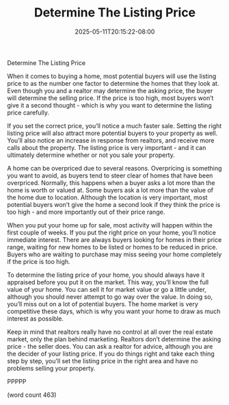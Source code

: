 ﻿---
title: "Determine The Listing Price"
date: 2025-05-11T20:15:22-08:00
description: "Real Estate Tips for Web Success"
featured_image: "/images/Real Estate.jpg"
tags: ["Real Estate"]
---

Determine The Listing Price

When it comes to buying a home, most potential buyers will use the listing price to as the number one factor to determine the homes that they look at.  Even though you and a realtor may determine the asking price, the buyer will determine the selling price.  If the price is too high, most buyers won’t give it a second thought - which is why you want to determine the listing price carefully.

If you set the correct price, you’ll notice a much faster sale.  Setting the right listing price will also attract more potential buyers to your property as well.  You’ll also notice an increase in response from realtors, and receive more calls about the property.  The listing price is very important - and it can ultimately determine whether or not you sale your property.

A home can be overpriced due to several reasons.  Overpricing is something you want to avoid, as buyers tend to steer clear of homes that have been overpriced.  Normally, this happens when a buyer asks a lot more than the home is worth or valued at.  Some buyers ask a lot more than the value of the home due to location.  Although the location is very important, most potential buyers won’t give the home a second look if they think the price is too high - and more importantly out of their price range.

When you put your home up for sale, most activity will happen within the first couple of weeks.  If you put the right price on your home, you’ll notice immediate interest.  There are always buyers looking for homes in their price range, waiting for new homes to be listed or homes to be reduced in price.  Buyers who are waiting to purchase may miss seeing your home completely if the price is too high.

To determine the listing price of your home, you should always have it appraised before you put it on the market.  This way, you’ll know the full value of your home.  You can sell it for market value or go a little under, although you should never attempt to go way over the value.  In doing so, you’ll miss out on a lot of potential buyers.  The home market is very competitive these days, which is why you want your home to draw as much interest as possible.

Keep in mind that realtors really have no control at all over the real estate market, only the plan behind marketing.  Realtors don’t determine the asking price - the seller does.  You can ask a realtor for advice, although you are the decider of your listing price.  If you do things right and take each thing step by step, you’ll set the listing price in the right area and have no problems selling your property.

PPPPP

(word count 463)
